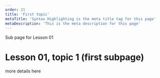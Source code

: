 ```yaml
---
order: 21
title: 'First topic'
metaTitle: 'Syntax Highlighting is the meta title tag for this page'
metaDescription: 'This is the meta description for this page'
---
```


Sub page for Lesson 01

# Lesson 01, topic 1 (first subpage)

more details here
